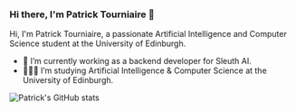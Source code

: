 ### Hi there, I'm Patrick Tourniaire 👋

Hi, I'm Patrick Tourniaire, a passionate Artificial Intelligence and Computer Science student at the University of Edinburgh.

- 🔭 I’m currently working as a backend developer for Sleuth AI.
- 👨🏻‍🎓 I’m studying Artificial Intelligence & Computer Science at the University of Edinburgh. 

![Patrick's GitHub stats](https://github-readme-stats.vercel.app/api?username=patricktourniaire&theme=shades-of-purple&show_icons=true)

</a>
